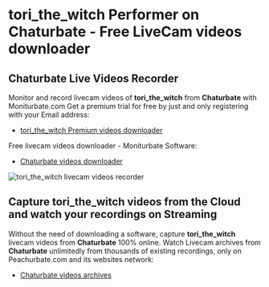# tori_the_witch Performer on Chaturbate - Free LiveCam videos downloader

## Chaturbate Live Videos Recorder

Monitor and record livecam videos of **tori_the_witch** from **Chaturbate** with Moniturbate.com
Get a premium trial for free by just and only registering with your Email address:
* [tori_the_witch Premium videos downloader](https://moniturbate.com/request-demo-licence-key.html)

Free livecam videos downloader - Moniturbate Software:
* [Chaturbate videos downloader](https://moniturbate.com/moniturbate-download-software.html)

![tori_the_witch livecam videos recorder](https://peachurnet.com/templates/moniturbate-software.png)


## Capture tori_the_witch videos from the Cloud and watch your recordings on Streaming

Without the need of downloading a software, capture **tori_the_witch** livecam videos from **Chaturbate** 100% online.
Watch Livecam archives from **Chaturbate** unlimitedly from thousands of existing recordings, only on Peachurbate.com and its websites network:
* [Chaturbate videos archives](https://peachurnet.com/)